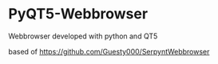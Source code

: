 # PyQT5-Webbrowser
Webbrowser developed with python and QT5 

based of https://github.com/Guesty000/SerpyntWebbrowser
